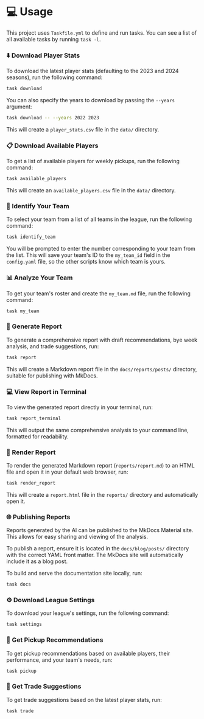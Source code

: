 # :computer: Usage

This project uses `Taskfile.yml` to define and run tasks. You can see a list of all available tasks by running `task -l`.

### :arrow_down: Download Player Stats

To download the latest player stats (defaulting to the 2023 and 2024 seasons), run the following command:

```bash
task download
```

You can also specify the years to download by passing the `--years` argument:

```bash
task download -- --years 2022 2023
```

This will create a `player_stats.csv` file in the `data/` directory.

### :clipboard: Download Available Players

To get a list of available players for weekly pickups, run the following command:

```bash
task available_players
```

This will create an `available_players.csv` file in the `data/` directory.

### :bust_in_silhouette: Identify Your Team

To select your team from a list of all teams in the league, run the following command:

```bash
task identify_team
```

You will be prompted to enter the number corresponding to your team from the list. This will save your team's ID to the `my_team_id` field in the `config.yaml` file, so the other scripts know which team is yours.

### :bar_chart: Analyze Your Team

To get your team's roster and create the `my_team.md` file, run the following command:
```bash
task my_team
```

### :page_with_curl: Generate Report

To generate a comprehensive report with draft recommendations, bye week analysis, and trade suggestions, run:

```bash
task report
```

This will create a Markdown report file in the `docs/reports/posts/` directory, suitable for publishing with MkDocs.

### :computer: View Report in Terminal

To view the generated report directly in your terminal, run:

```bash
task report_terminal
```

This will output the same comprehensive analysis to your command line, formatted for readability.

### :art: Render Report

To render the generated Markdown report (`reports/report.md`) to an HTML file and open it in your default web browser, run:

```bash
task render_report
```

This will create a `report.html` file in the `reports/` directory and automatically open it.

### :globe_with_meridians: Publishing Reports

Reports generated by the AI can be published to the MkDocs Material site. This allows for easy sharing and viewing of the analysis.

To publish a report, ensure it is located in the `docs/blog/posts/` directory with the correct YAML front matter. The MkDocs site will automatically include it as a blog post.

To build and serve the documentation site locally, run:

```bash
task docs
```



### :gear: Download League Settings

To download your league's settings, run the following command:

```bash
task settings
```

### :mag_right: Get Pickup Recommendations

To get pickup recommendations based on available players, their performance, and your team's needs, run:

```bash
task pickup
```

### :handshake: Get Trade Suggestions

To get trade suggestions based on the latest player stats, run:

```bash
task trade
```
